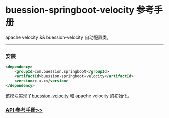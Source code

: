 # buession-springboot-velocity 参考手册


apache velocity && buession-velocity 自动配置类。


---


### 安装

```xml
<dependency>
    <groupId>com.buession.springboot</groupId>
    <artifactId>buession-springboot-velocity</artifactId>
    <version>x.x.x</version>
</dependency>
```


该模块实现了[buession-velocity](https://www.buession.com/manual/2.0/velocity/index.html) 和 apache velocity 的初始化。


### [API 参考手册>>](https://javadoc.io/static/com.buession.springboot/buession-springboot-velocity/2.0.1/)